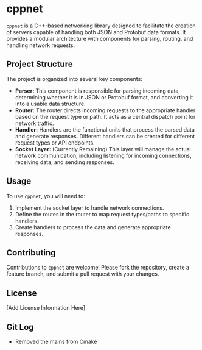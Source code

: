 # cppnet

`cppnet` is a C++-based networking library designed to facilitate the creation of servers capable of handling both JSON and Protobuf data formats. It provides a modular architecture with components for parsing, routing, and handling network requests.

## Project Structure

The project is organized into several key components:

*   **Parser:** This component is responsible for parsing incoming data, determining whether it is in JSON or Protobuf format, and converting it into a usable data structure.
*   **Router:** The router directs incoming requests to the appropriate handler based on the request type or path. It acts as a central dispatch point for network traffic.
*   **Handler:** Handlers are the functional units that process the parsed data and generate responses. Different handlers can be created for different request types or API endpoints.
*   **Socket Layer:** (Currently Remaining) This layer will manage the actual network communication, including listening for incoming connections, receiving data, and sending responses.

## Usage

To use `cppnet`, you will need to:

1.  Implement the socket layer to handle network connections.
2.  Define the routes in the router to map request types/paths to specific handlers.
3.  Create handlers to process the data and generate appropriate responses.

## Contributing

Contributions to `cppnet` are welcome! Please fork the repository, create a feature branch, and submit a pull request with your changes.

## License

[Add License Information Here]

## Git Log

*   Removed the mains from Cmake